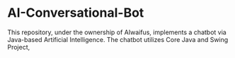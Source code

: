 # AI-Conversational-Bot
This repository, under the ownership of AIwaifus, implements a chatbot via Java-based Artificial Intelligence. The chatbot utilizes Core Java and Swing Project, 
